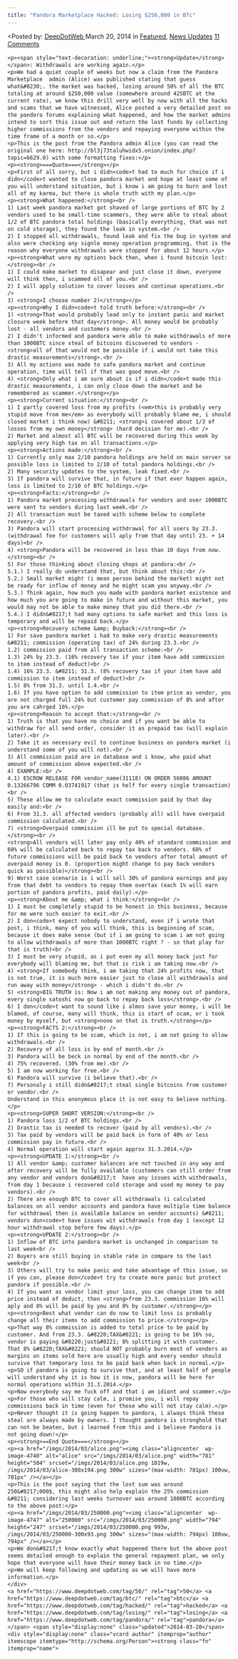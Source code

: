 ```yaml
---
title: "Pandora Marketplace Hacked: Losing $250,000 in BTc"
---
```


<article class="post-listing post-4739 post type-post status-publish format-standard has-post-thumbnail hentry  tag-1447 tag-hacked tag-losing tag-pandora">
<<span>Posted by: <a href="https://www.deepdotweb.com/author/admin/" title="">DeepDotWeb </a></span>
    <span>March 20, 2014</span>
    <span>in <a href="https://www.deepdotweb.com/category/deepdot-news/" rel="category tag">Featured</a>, <a href="https://www.deepdotweb.com/category/news-updates/" rel="category tag">News Updates</a></span>
    <span><a href="https://www.deepdotweb.com/2014/03/20/pandora-hacked-losing-50-btc/#comments">11 Comments</a></span>
    </p>
    <div class="clear"></div>
    
    <p><span style="text-decoration: underline;"><strong>Update</strong></span>: Withdrawals are working again.</p>
    <p>We had a quiet couple of weeks but now a claim from the Pandora Marketplace  admin (Alice) was published stating that guess what&#8230;. the market was hacked, losing around 50% of all the BTC totaling at around $250,000 value (somewhere around 425BTC at the current rate), we know this drill very well by now with all the hacks and scams that we have witnessed, Alice posted a very detailed post on the pandora forums explaining what happened, and how the market admins intend to sort this issue out and return the lost funds by collecting higher commissions from the vendors and repaying everyone within the time frame of a month or so.</p>
    <p>This is the post from the Pandora admin Alice (you can read the original one here: http://bl3j73taluhwidx5.onion/index.php?topic=6629.0) with some formatting fixes:</p>
    <p><strong>===Quote===</strong></p>
    <p>First of all sorry, but i didn<code>t had to much for choice if i didn</code>t wanted to close pandora market and hope at least some of you will understand situation, but i know i am going to burn and lost all of my karma, but there is whole truth with my plan.</p>
    <p><strong>What happened:</strong><br />
    1) Last week pandora market got shaved of large portions of BTC by 2 vendors used to be small-time scammers, they were able to steal about 1/2 of BTC pandora total holdings (basically everything, that was not on cold storage), they found the leak in system.<br />
    2) I stopped all withdrawals, found leak and fix the bug in system and also were checking any signle money operation programming, that is the reason why everyone withdrawals were stopped for about 12 hours.</p>
    <p><strong>What were my options back then, when i found bitcoin lost:</strong><br />
    1) I could make market to disapear and just close it down, everyone will think then, i scammed oll of you.<br />
    2) I will apply solution to cover losses and continue operations.<br />
    3) <strong>I choose number 2)</strong></p>
    <p><strong>Why I didn<code>t told truth before:</strong><br />
    1) <strong>That would probably lead only to instant panic and market closure week before that day</strong>. All money would be probably lost - all vendors and customers money.<br />
    2) I didn't informed and pandora were able to make withdrawals of more than 1000BTC since steal of bitcoins discovered to vendors -  <strong>all of that would not be possible if i would not take this drastic measurements</strong>.<br />
    3) All my actions was made to safe pandora market and continue operation, time will tell if that was good move.<br />
    4) <strong>Only what i am sure about is if i didn</code>t made this drastic measurements, i can only close down the market and be remembered as scammer.</strong></p>
    <p><strong>Current situation:</strong><br />
    1) I partly covered loss from my profits (<em>this is probably very stupid move from me</em> as everybody will probably blame me, i should closed market i think now) &#8211; <strong>i covered about 1/3 of losses from my own money</strong> (hard decision for me).<br />
    2) Market and almost all BTC will be recovered during this week by applying very high tax on all transactions.</p>
    <p><strong>Actions made:</strong><br />
    1) Currently only max 2/10 pandora holdings are held on main server so possible loss is limited to 2/10 of total pandora holdings.<br />
    2) Many security updates to the system, leak fixed.<br />
    3) If pandora will survive that, in future if that ever happen again, loss is limited to 2/10 of BTC holdings.</p>
    <p><strong>Facts:</strong><br />
    1) Pandora market processing withdrawals for vendors and over 1000BTC were sent to vendors during last week.<br />
    2) All transaction must be taxed with scheme below to complete recovery.<br />
    3) Pandora will start processing withdrawal for all users by 23.3. (withdrawal fee for customers will aply from that day until 23. + 14 days)<br />
    4) <strong>Pandora will be recovered in less than 10 days from now.</strong><br />
    5) For those thinking about closing shops at pandora:<br />
    5.1.) I really do understand that, but think about this:<br />
    5.2.) Small market might (i mean person behind the market) might not be ready for inflow of money and he might scam you anyway.<br />
    5.3.) Think again, how much you made with pandora market existence and how much you are going to make in future and without this market, you would may not be able to make money that you did there.<br />
    5.4.) I didn&#8217;t had many options to safe market and this loss is temporary and will be repaid back.</p>
    <p><strong>Recovery scheme &amp; Buyback:</strong><br />
    1) For save pandora market i had to make very drastic measurements &#8211; commission (operating tax) of 24% during 23.3.<br />
    1.2) commission paid from all transaction scheme:<br />
    1.3) 24% by 23.3. (16% recovery tax if your item have add commission to item instead of deduct)<br />
    1.4) 16% 23.3. &#8211; 31.3. (8% recovery tax if your item have add commission to item instead of deduct)<br />
    1.5) 8% from 31.3. until 1.4.<br />
    1.6) If you have option to add commission to item price as vendor, you are not charged full 24% but customer pay commission of 8% and after you are cahrged 16%.</p>
    <p><strong>Reason to accept that:</strong><br />
    1) Truth is that you have no choice and if you want be able to withdraw for all send order, consider it as prepaid tax (will explain later).<br />
    2) Take it as necessary evil to continue business on pandora market (i understand some of you will not).<br />
    3) All commission paid are in database and i know, who paid what amount of commission above expected.<br />
    4) EXAMPLE:<br />
    4.1) ESCROW RELEASE FOR vendor_name(31118) ON ORDER 56086 AMOUNT 0.13266796 COMM 0.03741917 (that is helf for every single transaction)<br />
    5) These allow me to calculate exact commission paid by that day easily and:<br />
    6) From 31.3. all affected vendors (probably all) will have overpaid commission calculated.<br />
    7) <strong>Overpaid commission ill be put to special database.</strong><br />
    <strong>All vendors will later pay only 40% of standard commission and 60% will be calculated back to repay tax back to vendors. 60% of future commissions will be paid back to vendors after total amount of overpaid money is 0. (proportion might change to pay back vendors quick as possible)</strong><br />
    9) Worst case scenario is i will sell 30% of pandora earnings and pay from that debt to vendors to repay them overtax (each 1% will earn portion of pandora profits, paid daily).</p>
    <p><strong>About me &amp; what i think:</strong><br />
    1) I must be completely stupid to be honest in this business, because for me were such easier to exit.<br />
    2) I don<code>t expect nobody to understand, even if i wrote that post, i think, many of you will think, this is beginning of scam, because it does make sense (but if i am going to scam i am not going to allow withdrawals of more than 1000BTC right ? - so that play for that is truth)<br />
    3) I must be very stupid, as i put even my all money back just for everybody will blaming me, but that is risk i am taking now.<br />
    4) <strong>If somebody think, i am taking that 24% profits now, that is not true, it is much more easier just to close all withdrawals and run away with money</strong> - which i didn't do.<br />
    5) <strong>BIG TRUTH is: Now i am not making any money out of pandora, every single satoshi now go back to repay back loss</strong>.<br />
    6) I don</code>t want to sound like i almos save your money, i will be blamed, of course, many will think, this is start of scam, or i took money by myself, but <strong>none on that is truth.</strong></p>
    <p><strong>FACTS 2:</strong><br />
    1) If this is going to be scam, which is not, i am not going to allow withdrawals.<br />
    2) Recovery of all loss is by end of month.<br />
    3) Pandora will be beck in normal by end of the month.<br />
    4) 75% recovered. (30% from me).<br />
    5) I am now working for free.<br />
    6) Pandora will survive (i believe that).<br />
    7) Personaly i still didn&#8217;t steal single bitcoins from customer or vendor.<br />
    Understand in this anonymous place it is not easy to believe nothing.</p>
    <p><strong>SUPER SHORT VERSION:</strong><br />
    1) Pandora loss 1/2 of BTC holdings.<br />
    2) Drastic tax is needed to recover (paid by all vendors).<br />
    3) Tax paid by vendors will be paid back in form of 40% or less commission pay in future.<br />
    4) Normal operation will start again approx 31.3.2014.</p>
    <p><strong>UPDATE 1:</strong><br />
    1) All vendor &amp; customer balances are not touched in any way and after recovery will be fully available (customers can still order from any vendor and vendors don&#8217;t  have any issues with withdrawals, from day 1 because i recovered cold storage and used my money to pay vendors).<br />
    2) There are enough BTC to cover all withdrawals (i calculated balances on all vendor accounts and pandora have multiple time balance for withdrawal then is available balance on vendor accounts) &#8211; vendors don<code>t have issues wit withdrawals from day 1 (except 12 hour withdrawal stop before few days).</p>
    <p><strong>UPDATE 2:</strong><br />
    1) Inflow of BTC into pandora market is unchanged in comparison to last week<br />
    2) Buyers are still buying in stable rate in compare to the last week<br />
    3) Others will try to make panic and take advantage of this issue, so if you can, please don</code>t try to create more panic but protect pandora if possible.<br />
    4) If you want as vendor limit your loss, you can change item to add price instead of deduct, then <strong>from 23.3. commission 16% will aply and 8% will be paid by you and 8% by customer.</strong></p>
    <p><strong>Best what vendor can do now to limit loss is probably change all their items to add commission to price.</strong></p>
    <p>That way 8% commission is added to total price to be paid by customer. And from 23.3. &#8220;TAX&#8221; is going to be 16% so, vendor is paying &#8220;just&#8221; 8% splitting it with customer. That 8% &#8220;TAX&#8221; should NOT probably burn most of vendors as margins on items sold here are usually high and every vendor should survive that temporary loss to be paid back when back in normal.</p>
    <p>SO if pandora is going to survive that, and at least half of people will understand why it is how it is now, pandora will be here for normal operations within 31.3.2014.</p>
    <p>Now everybody say me fuck off and that i am idiont and scammer.</p>
    <p>For those who will stay calm, i promise you, i will repay commissions back in time (even for those who will not stay calm).</p>
    <p>Never thought it is going happen to pandora, i always think these steal are always made by owners. I thought pandora is stronghold that can not be beaten, but i learned from this and i believe Pandora is not going down!</p>
    <p><strong>==End Quote===</strong></p>
    <p><a href="/imgs/2014/03/alice.png"><img class="aligncenter  wp-image-4740" alt="alice" src="/imgs/2014/03/alice.png" width="781" height="504" srcset="/imgs/2014/03/alice.png 1019w, /imgs/2014/03/alice-300x194.png 300w" sizes="(max-width: 781px) 100vw, 781px" /></a></p>
    <p>This is the post saying that the lost sum was around 250&#8217;000$, this might also help explain the 25% commission &#8211; considering last weeks turnover was around 1000BTC according to the above post:</p>
    <p><a href="/imgs/2014/03/250000.png"><img class="aligncenter  wp-image-4747" alt="250000" src="/imgs/2014/03/250000.png" width="794" height="247" srcset="/imgs/2014/03/250000.png 993w, /imgs/2014/03/250000-300x93.png 300w" sizes="(max-width: 794px) 100vw, 794px" /></a></p>
    <p>We don&#8217;t know exactly what happened there but the above post seems detailed enough to explain the general repayment plan, we only hope that everyone will have their money back in no time.</p>
    <p>We will keep following and updating as we will have more information.</p>
    </div>
    <a href="https://www.deepdotweb.com/tag/50/" rel="tag">50</a> <a href="https://www.deepdotweb.com/tag/btc/" rel="tag">btc</a> <a href="https://www.deepdotweb.com/tag/hacked/" rel="tag">hacked</a> <a href="https://www.deepdotweb.com/tag/losing/" rel="tag">losing</a> <a href="https://www.deepdotweb.com/tag/pandora/" rel="tag">pandora</a></span> <span style="display:none" class="updated">2014-03-20</span>
    <div style="display:none" class="vcard author" itemprop="author" itemscope itemtype="http://schema.org/Person"><strong class="fn" itemprop="name">
    
